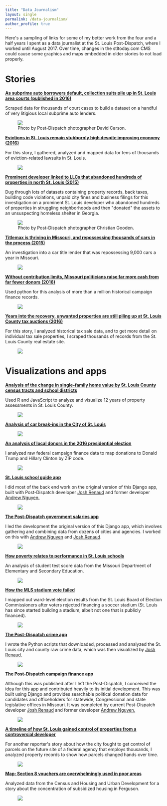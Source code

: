 ```yaml
---
title: "Data Journalism"
layout: single
permalink: /data-journalism/
author_profile: true
---
```


Here's a sampling of links for some of my better work from the four and a half years I spent as a data journalist at the St. Louis Post-Dispatch, where I worked until August 2017. Over time, changes in the stltoday.com CMS could cause some graphics and maps embedded in older stories to not load properly.

# Stories
<b><a href="https://www.stltoday.com/business/local/as-subprime-auto-borrowers-default-collection-suits-pile-up-in/article_241c726e-3532-537c-b1d2-b17e166cf92d.html">As subprime auto borrowers default, collection suits pile up in St. Louis area courts (published in 2016)</a></b>
<p>Scraped data for thousands of court cases to build a dataset on a handful of very litigious local subprime auto lenders.</p>
<figure>
	<a href="https://www.stltoday.com/business/local/as-subprime-auto-borrowers-default-collection-suits-pile-up-in/article_241c726e-3532-537c-b1d2-b17e166cf92d.html"><img src="/assets/images/wm_site_subprime_loan.jpg"></a>
	<figcaption>Photo by Post-Dispatch photographer David Carson.</figcaption>
</figure>

<b><a href="https://www.stltoday.com/news/local/metro/as-the-economy-improves-evictions-in-st-louis-remain-stubbornly/article_55deb337-b65c-5c3a-a671-de513b6e205d.html">Evictions in St. Louis remain stubbornly high despite improving economy (2016)</a></b>
<p>For this story, I gathered, analyzed and mapped data for tens of thousands of eviction-related lawsuits in St. Louis.</p>
<figure>
	<a href="https://www.stltoday.com/news/local/metro/as-the-economy-improves-evictions-in-st-louis-remain-stubbornly/article_55deb337-b65c-5c3a-a671-de513b6e205d.html"><img src="/assets/images/wm_site_evictions_map.png"></a>
</figure>

<b><a href="https://www.stltoday.com/business/local/assets-no-more-steve-roberts-linked-to-company-that-let/article_fbf15eba-b881-5e7a-9651-6e8ccfa5bb33.html">Prominent developer linked to LLCs that abandoned hundreds of properties in north St. Louis (2015)</a></b>
<p>Dug through lots of datasets containing property records, back taxes, building code violations, unpaid city fines and business filings for this investigation on a prominent St. Louis developer who abandoned hundreds of properties in struggling neighborhoods and then "donated" the assets to an unsuspecting homeless shelter in Georgia.</p>
<figure>
	<a href="https://www.stltoday.com/business/local/assets-no-more-steve-roberts-linked-to-company-that-let/article_fbf15eba-b881-5e7a-9651-6e8ccfa5bb33.html"><img src="/assets/images/wm_site_urban_assets_cgooden.jpg"></a>
	<figcaption>Photo by Post-Dispatch photographer Christian Gooden.</figcaption>
</figure>

<b><a href="https://www.stltoday.com/business/local/titlemax-is-thriving-in-missouri-and-repossessing-thousands-of-cars/article_d8ea72b3-f687-5be4-8172-9d537ac94123.html">Titlemax is thriving in Missouri, and repossessing thousands of cars in the process (2015)</a></b>
<p>An investigation into a car title lender that was repossessing 9,000 cars a year in Missouri.</p>
<figure>
	<a href="https://www.stltoday.com/business/local/titlemax-is-thriving-in-missouri-and-repossessing-thousands-of-cars/article_d8ea72b3-f687-5be4-8172-9d537ac94123.html"><img src="/assets/images/wm_site_titlemax_screenshot.jpg"></a>
</figure>

<b><a href="https://www.stltoday.com/news/local/govt-and-politics/as-campaign-spending-soars-missouri-voters-contemplate-reinstating-limits/article_30188c87-1c49-51b0-8d4d-a569e66de28d.html">Without contribution limits, Missouri politicians raise far more cash from far fewer donors (2016)</a></b>
<p>Used python for this analysis of more than a million historical campaign finance records.</p>
<figure>
	<a href="https://www.stltoday.com/news/local/govt-and-politics/as-campaign-spending-soars-missouri-voters-contemplate-reinstating-limits/article_30188c87-1c49-51b0-8d4d-a569e66de28d.html"><img src="/assets/images/wm_site_campfi_screenshot.png"></a>
</figure>

<b><a href="https://www.stltoday.com/news/local/govt-and-politics/properties-pile-up-at-st-louis-county-tax-sales/article_8d87e7aa-6f91-563f-82d7-30caa3c806b3.html">Years into the recovery, unwanted properties are still piling up at St. Louis County tax auctions (2016)</a></b>
<p>For this story, I analyzed historical tax sale data, and to get more detail on individual tax sale properties, I scraped thousands of records from the St. Louis County real estate site.</p>
<figure>
	<a href="https://www.stltoday.com/news/local/govt-and-politics/properties-pile-up-at-st-louis-county-tax-sales/article_8d87e7aa-6f91-563f-82d7-30caa3c806b3.html"><img src="/assets/images/wm_site_castle_pointe_screenshot.png"></a>
</figure>

# Visualizations and apps

<b><a href="https://www.stltoday.com/business/local/st-louis-county-home-values-show-broad-increases-as-north/article_94062bbc-0497-5ea7-92fc-2a506cf57d94.htmlhttps://www.stltoday.com/business/local/st-louis-county-home-values-show-broad-increases-as-north/article_94062bbc-0497-5ea7-92fc-2a506cf57d94.html">Analysis of the change in single-family home value by St. Louis County census tracts and school districts</a></b>
<p>Used R and JavaScript to analyze and visualize 12 years of property assessments in St. Louis County.</p>
<figure>
	<a href="https://www.stltoday.com/business/local/st-louis-county-home-values-show-broad-increases-as-north/article_94062bbc-0497-5ea7-92fc-2a506cf57d94.htmlhttps://www.stltoday.com/business/local/st-louis-county-home-values-show-broad-increases-as-north/article_94062bbc-0497-5ea7-92fc-2a506cf57d94.html"><img src="/assets/images/wm_site_re_prices_map_screenshot.png"></a>
</figure>

<b><a href="https://www.stltoday.com/news/local/crime-and-courts/car-break-ins-are-so-bad-they-re-part-of/article_d539cbb5-ce9b-530a-9fa0-78e3dbdcbf1b.html">Analysis of car break-ins in the City of St. Louis</a></b>
<figure>
	<a href="https://www.stltoday.com/news/local/crime-and-courts/car-break-ins-are-so-bad-they-re-part-of/article_d539cbb5-ce9b-530a-9fa0-78e3dbdcbf1b.html"><img src="/assets/images/wm_site_car_breakins.png"></a>
</figure>

<b><a href="https://www.stltoday.com/news/local/govt-and-politics/how-much-money-are-trump-and-clinton-raising-in-your/html_be4a4eed-1089-5934-b44b-d6f6a0387916.html">An analysis of local donors in the 2016 presidential election</a></b>
<p>I analyzed raw federal campaign finance data to map donations to Donald Trump and Hillary Clinton by ZIP code.</p>
<figure>
	<a href="https://www.stltoday.com/news/local/govt-and-politics/how-much-money-are-trump-and-clinton-raising-in-your/html_be4a4eed-1089-5934-b44b-d6f6a0387916.html"><img src="/assets/images/wm_site_campfi_map_screenshot.png"></a>
</figure>

<b><a href="https://graphics.stltoday.com/apps/education/schools/">St. Louis school guide app</a></b>
<p>I did most of the back end work on the original version of this Django app, built with Post-Dispatch developer <a href="https://twitter.com/Kirkman">Josh Renaud</a> and former developer <a href="https://twitter.com/onlyandrewn">Andrew Nguyen.</a></p>
<figure>
	<a href="https://graphics.stltoday.com/apps/education/schools/"><img src="/assets/images/wm_site_school_app_screenshot.png"></a>
</figure>

<b><a href="https://graphics.stltoday.com/apps/payrolls/salaries/">The Post-Dispatch government salaries app</a></b>
<p>I led the development the original version of this Django app, which involves gathering and combining data from dozens of cities and agencies. I worked on this with <a href="https://twitter.com/onlyandrewn">Andrew Nguyen</a> and <a href="https://twitter.com/Kirkman">Josh Renaud</a>.</p>
<figure>
	<a href="https://graphics.stltoday.com/apps/payrolls/salaries/"><img src="/assets/images/wm_site_salary_app_screenshot.png"></a>
</figure>

<b><a href="https://www.stltoday.com/news/multimedia/special/st-louis-area-schools-how-poverty-relates-to-performance/html_48fd45ba-a094-55c0-ac2e-d46a78165a05.html">How poverty relates to performance in St. Louis schools</a></b>
<p>An analysis of student test score data from the Missouri Department of Elementary and Secondary Education.</p>
<figure>
	<a href="https://www.stltoday.com/news/multimedia/special/st-louis-area-schools-how-poverty-relates-to-performance/html_48fd45ba-a094-55c0-ac2e-d46a78165a05.html"><img src="/assets/images/wm_site_map_score_sreenshot.png"></a>
</figure>

<b><a href="https://www.stltoday.com/news/local/map-how-the-mls-stadium-vote-failed/article_2dc4be87-9bfb-5d62-917e-037bcdeb5ce5.html">How the MLS stadium vote failed</a></b>
<p>I mapped out ward-level election results from the St. Louis Board of Election Commissioners after voters rejected financing a soccer stadium (St. Louis has since started building a stadium, albeit not one that is publicly financed).</p>
<figure>
	<a href="https://www.stltoday.com/news/local/map-how-the-mls-stadium-vote-failed/article_2dc4be87-9bfb-5d62-917e-037bcdeb5ce5.html"><img src="/assets/images/wm_site_mls_vote_screenshot.png"></a>
</figure>

<b><a href="https://graphics.stltoday.com/apps/crime/">The Post-Dispatch crime app</a></b>
<p>I wrote the Python scripts that downloaded, processed and analyzed the St. Louis city and county raw crime data, which was then visualized by <a href="https://twitter.com/Kirkman">Josh Renaud.</a></p>
<figure>
	<a href="https://graphics.stltoday.com/apps/crime/"><img src="/assets/images/wm_site_crime_app_screenshot.png"></a>
</figure>

<b><a href="https://graphics.stltoday.com/apps/campaign-finance/missouri/">The Post-Dispatch campaign finance app</a></b>
<p>Although this was published after I left the Post-Dispatch, I conceived the idea for this app and contributed heavily to its initial development. This was built using Django and provides searchable political donation data for candidates and officeholders for statewide, Congressional and state legislative offices in Missouri. It was completed by current Post-Dispatch developer <a href="https://twitter.com/Kirkman">Josh Renaud</a> and former developer <a href="https://twitter.com/onlyandrewn">Andrew Nguyen.</a></p>
<figure>
	<a href="https://graphics.stltoday.com/apps/campaign-finance/missouri/"><img src="/assets/images/wm_site_campfi_app_screenshot.png"></a>
</figure>

<b><a href="https://www.stltoday.com/news/local/metro/tug-of-war-nearly-derailed-nga-s-move-to-north/article_127d2820-2b9c-5c18-8b27-c795b2f189d9.html">A timeline of how St. Louis gained control of properties from a controversial developer</a></b>
<p>For another reporter's story about how the city fought to get control of parcels on the future site of a federal agency that employs thousands, I analyzed property records to show how parcels changed hands over time.</p>
<figure>
	<a href="https://www.stltoday.com/news/local/metro/tug-of-war-nearly-derailed-nga-s-move-to-north/article_127d2820-2b9c-5c18-8b27-c795b2f189d9.html"><img src="/assets/images/wm_site_mkee_map_screenshot.png"></a>
</figure>

<b><a href="https://www.stltoday.com/news/local/metro/as-low-income-housing-boomed-ferguson-pushed-back/article_fcb97a3c-8bb7-54a5-9565-255301753142.html">Map: Section 8 vouchers are overwhelmingly used in poor areas</a></b>
<p>Analyzed data from the Census and Housing and Urban Development for a story about the concentration of subsidized housing in Ferguson.</p>
<figure>
	<a href="https://www.stltoday.com/news/local/metro/as-low-income-housing-boomed-ferguson-pushed-back/article_fcb97a3c-8bb7-54a5-9565-255301753142.html"><img src="/assets/images/wm_site_section_8.png"></a>
</figure>